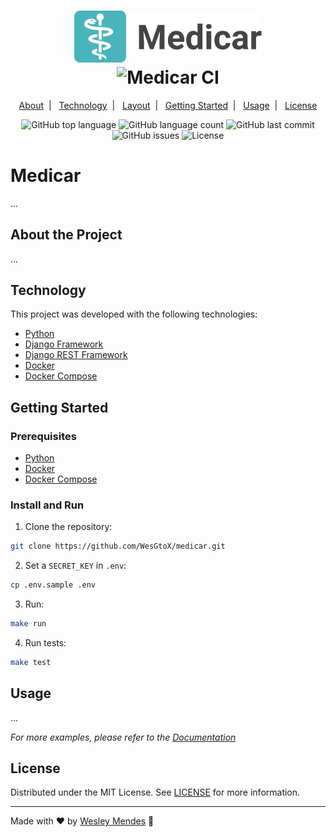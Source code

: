 <h1 align="center">
  <a href="https://github.com/WesGtoX/medicar">
    <img src=".github/logo.png" alt="Medicar" title="Medicar" width="300px">
  </a>
  <br />
  <img alt="Medicar CI" src="https://github.com/WesGtoX/medicar/workflows/Medicar%20CI/badge.svg" />
</h1>

<p align="center">
  <a href="#about-the-project">About</a>&nbsp;&nbsp;|&nbsp;&nbsp;
  <a href="#technology">Technology</a>&nbsp;&nbsp;|&nbsp;&nbsp;
  <a href="#layout">Layout</a>&nbsp;&nbsp;|&nbsp;&nbsp;
  <a href="#getting-started">Getting Started</a>&nbsp;&nbsp;|&nbsp;&nbsp;
  <a href="#usage">Usage</a>&nbsp;&nbsp;|&nbsp;&nbsp;
  <a href="#license">License</a>
</p>

<p align="center">
  <img alt="GitHub top language" src="https://img.shields.io/github/languages/top/wesgtox/medicar?style=plastic" />
  <img alt="GitHub language count" src="https://img.shields.io/github/languages/count/wesgtox/medicar?style=plastic" />
  <img alt="GitHub last commit" src="https://img.shields.io/github/last-commit/wesgtox/medicar?style=plastic" />
  <img alt="GitHub issues" src="https://img.shields.io/github/issues/wesgtox/medicar?style=plastic" />
  <img alt="License" src="https://img.shields.io/github/license/wesgtox/medicar?style=plastic" />
</p>


# Medicar

...


## About the Project

...


## Technology 

This project was developed with the following technologies:

- [Python](https://www.python.org/)
- [Django Framework](https://www.djangoproject.com/)
- [Django REST Framework](https://www.django-rest-framework.org/)
- [Docker](https://www.docker.com/)
- [Docker Compose](https://docs.docker.com/compose/)


## Getting Started

### Prerequisites

- [Python](https://www.python.org/)
- [Docker](https://www.docker.com/)
- [Docker Compose](https://docs.docker.com/compose/)


### Install and Run

1. Clone the repository:
```bash
git clone https://github.com/WesGtoX/medicar.git
```
2. Set a `SECRET_KEY` in `.env`:
```bash
cp .env.sample .env
```
3. Run:
```bash
make run
```
4. Run tests:
```bash
make test
```


## Usage

...

_For more examples, please refer to the [Documentation]()_


## License

Distributed under the MIT License. See [LICENSE](LICENSE.md) for more information.

---

Made with ♥ by [Wesley Mendes](https://wesleymendes.com.br/) :wave:
